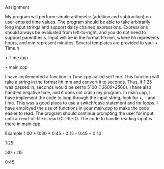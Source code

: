 Assignment

My program will perform simple arithmetic (addition and subtraction) on user entered time values. The program should be able to take arbitrarily long input strings and support daisy chained expressions. Expressions should always be evaluated from left-to-right, and you do not need to support parenthesis. Input will be in the format hh:mm, where hh represents hours, and mm represent minutes. Several templates are provided to you:
•	Time.h

•	Time.cpp

•	main.cpp

I have implemented a function in Time.cpp called setTime. This function will take a string in the format hh:mm and convert it to seconds. Thus, if 1:25 was passed in, seconds would be set to 5100 (1*3600+25*60). I have also handled negative time, and it does not crash my program. In main.cpp, I have implement the code to loop through the input string, look for +, - and time. This was a good place to use a switch/case statement and for loops. I have employed the use of functions in your main.cpp to make the code easier to read.
The program should continue prompting the user for input until an end-of-file is read (CTRL-D). The code to handle reading input is there in main.cpp.

Example
1:00 + 0:30 + 0:45 - 0:15 - 0:45 + 0:10

1:25

:30 + :15

0:45


